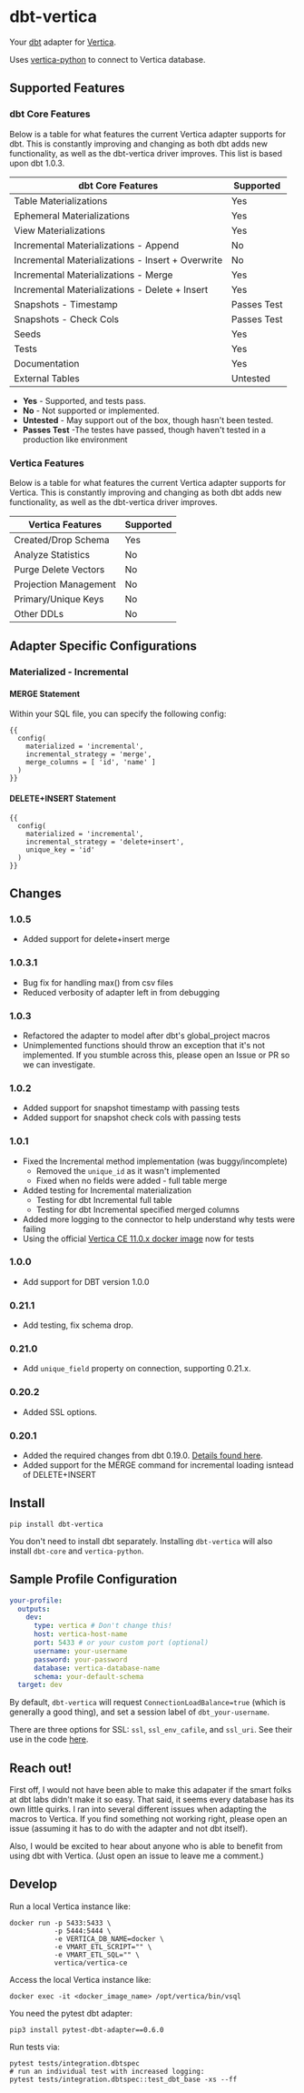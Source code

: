 # dbt-vertica

Your [dbt](https://www.getdbt.com/) adapter for [Vertica](https://www.vertica.com/).

Uses [vertica-python](https://github.com/vertica/vertica-python) to connect to Vertica database.

## Supported Features

### dbt Core Features

Below is a table for what features the current Vertica adapter supports for dbt. This is constantly improving and changing as both dbt adds new functionality, as well as the dbt-vertica driver improves. This list is based upon dbt 1.0.3.


| dbt Core Features                                 | Supported   |
| ------------------------------------------------- | ----------- |
| Table Materializations                            | Yes         |
| Ephemeral Materializations                        | Yes         |
| View Materializations                             | Yes         |
| Incremental Materializations - Append             | No          |
| Incremental Materializations - Insert + Overwrite | No          |
| Incremental Materializations - Merge              | Yes         |
| Incremental Materializations - Delete + Insert    | Yes         |
| Snapshots - Timestamp                             | Passes Test |
| Snapshots - Check Cols                            | Passes Test |
| Seeds                                             | Yes         |
| Tests                                             | Yes         |
| Documentation                                     | Yes         |
| External Tables                                   | Untested    |

* **Yes** - Supported, and tests pass.
* **No** - Not supported or implemented.
* **Untested** - May support out of the box, though hasn't been tested.
* **Passes Test** -The testes have passed, though haven't tested in a production like environment

### Vertica Features

Below is a table for what features the current Vertica adapter supports for Vertica. This is constantly improving and changing as both dbt adds new functionality, as well as the dbt-vertica driver improves.

| Vertica Features      | Supported |
| --------------------- | --------- |
| Created/Drop Schema   | Yes       |
| Analyze Statistics    | No        |
| Purge Delete Vectors  | No        |
| Projection Management | No        |
| Primary/Unique Keys   | No        |
| Other DDLs            | No        |

## Adapter Specific Configurations

### Materialized - Incremental

#### MERGE Statement
Within your SQL file, you can specify the following config:
```
{{
  config(
    materialized = 'incremental',
    incremental_strategy = 'merge',
    merge_columns = [ 'id', 'name' ]
  )
}}
```

#### DELETE+INSERT Statement
```
{{
  config(
    materialized = 'incremental',
    incremental_strategy = 'delete+insert',
    unique_key = 'id'
  )
}}
```



## Changes

### 1.0.5
- Added support for delete+insert merge

### 1.0.3.1
- Bug fix for handling max() from csv files
- Reduced verbosity of adapter left in from debugging

### 1.0.3
- Refactored the adapter to model after dbt's global_project macros
- Unimplemented functions should throw an exception that it's not implemented. If you stumble across this, please open an Issue or PR so we can investigate.

### 1.0.2
- Added support for snapshot timestamp with passing tests
- Added support for snapshot check cols with passing tests

### 1.0.1

- Fixed the Incremental method implementation (was buggy/incomplete)
   - Removed the `unique_id` as it wasn't implemented
   - Fixed when no fields were added - full table merge
- Added testing for Incremental materialization
  - Testing for dbt Incremental full table
  - Testing for dbt Incremental specified merged columns
- Added more logging to the connector to help understand why tests were failing
- Using the official [Vertica CE 11.0.x docker image](https://hub.docker.com/r/vertica/vertica-ce) now for tests

### 1.0.0

- Add support for DBT version 1.0.0

### 0.21.1

- Add testing, fix schema drop.

### 0.21.0

- Add `unique_field` property on connection, supporting 0.21.x.

### 0.20.2

- Added SSL options.

### 0.20.1
- Added the required changes from dbt 0.19.0. [Details found here](https://docs.getdbt.com/docs/guides/migration-guide/upgrading-to-0-19-0#for-dbt-plugin-maintainers).
- Added support for the MERGE command for incremental loading isntead of DELETE+INSERT

## Install

```
pip install dbt-vertica
```

You don't need to install dbt separately. Installing `dbt-vertica` will also install `dbt-core` and `vertica-python`.

## Sample Profile Configuration

```yaml
your-profile:
  outputs:
    dev:
      type: vertica # Don't change this!
      host: vertica-host-name
      port: 5433 # or your custom port (optional)
      username: your-username
      password: your-password
      database: vertica-database-name
      schema: your-default-schema
  target: dev
```

By default, `dbt-vertica` will request `ConnectionLoadBalance=true` (which is generally a good thing), and set a session label of `dbt_your-username`.

There are three options for SSL: `ssl`, `ssl_env_cafile`, and `ssl_uri`.
See their use in the code [here](https://github.com/mpcarter/dbt-vertica/blob/d15f925049dabd2833b4d88304edd216e3f654ed/dbt/adapters/vertica/connections.py#L72-L87).

## Reach out!

First off, I would not have been able to make this adapater if the smart folks at dbt labs didn't make it so easy. That said, it seems every database has its own little quirks. I ran into several different issues when adapting the macros to Vertica. If you find something not working right, please open an issue (assuming it has to do with the adapter and not dbt itself).

Also, I would be excited to hear about anyone who is able to benefit from using dbt with Vertica. (Just open an issue to leave me a comment.)

## Develop

Run a local Vertica instance like:

    docker run -p 5433:5433 \
               -p 5444:5444 \
               -e VERTICA_DB_NAME=docker \
               -e VMART_ETL_SCRIPT="" \
               -e VMART_ETL_SQL="" \
               vertica/vertica-ce

Access the local Vertica instance like:

    docker exec -it <docker_image_name> /opt/vertica/bin/vsql

You need the pytest dbt adapter:

    pip3 install pytest-dbt-adapter==0.6.0

Run tests via:

    pytest tests/integration.dbtspec
    # run an individual test with increased logging:
    pytest tests/integration.dbtspec::test_dbt_base -xs --ff
